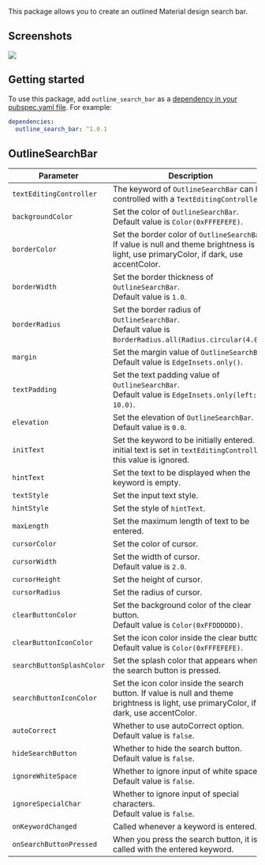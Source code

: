 This package allows you to create an outlined Material design search bar.

## Screenshots
<img src="https://user-images.githubusercontent.com/47127353/105262760-902c9500-5bd3-11eb-9f24-88bbf48d4845.png">

## Getting started

To use this package, add `outline_search_bar` as a [dependency in your pubspec.yaml file](https://flutter.io/platform-plugins/). For example:

```yaml
dependencies:
  outline_search_bar: ^1.0.1
```

## OutlineSearchBar

| Parameter | Description |
|---|---|
| `textEditingController` | The keyword of `OutlineSearchBar` can be controlled with a `TextEditingController`. |
| `backgroundColor` | Set the color of `OutlineSearchBar`. <br> Default value is `Color(0xFFFEFEFE)`. |
| `borderColor` | Set the border color of `OutlineSearchBar`. If value is null and theme brightness is light, use primaryColor, if dark, use accentColor. |
| `borderWidth` | Set the border thickness of `OutlineSearchBar`. <br> Default value is `1.0`. |
| `borderRadius` | Set the border radius of `OutlineSearchBar`. <br> Default value is `BorderRadius.all(Radius.circular(4.0))`. |
| `margin` | Set the margin value of `OutlineSearchBar`. <br> Default value is `EdgeInsets.only()`. |
| `textPadding` | Set the text padding value of `OutlineSearchBar`. <br> Default value is `EdgeInsets.only(left: 10.0)`. |
| `elevation` | Set the elevation of `OutlineSearchBar`. <br> Default value is `0.0`. |
| `initText` | Set the keyword to be initially entered. If initial text is set in `textEditingController`, this value is ignored. |
| `hintText` | Set the text to be displayed when the keyword is empty. |
| `textStyle` | Set the input text style. |
| `hintStyle` | Set the style of `hintText`. |
| `maxLength` | Set the maximum length of text to be entered. |
| `cursorColor` | Set the color of cursor. |
| `cursorWidth` | Set the width of cursor. <br> Default value is `2.0`. |
| `cursorHeight` | Set the height of cursor. |
| `cursorRadius` | Set the radius of cursor. |
| `clearButtonColor` | Set the background color of the clear button. <br> Default value is `Color(0xFFDDDDDD)`. |
| `clearButtonIconColor` | Set the icon color inside the clear button. <br> Default value is `Color(0xFFFEFEFE)`. |
| `searchButtonSplashColor` | Set the splash color that appears when the search button is pressed. |
| `searchButtonIconColor` | Set the icon color inside the search button. If value is null and theme brightness is light, use primaryColor, if dark, use accentColor. |
| `autoCorrect` | Whether to use autoCorrect option. <br> Default value is `false`. |
| `hideSearchButton` | Whether to hide the search button. <br> Default value is `false`. |
| `ignoreWhiteSpace` | Whether to ignore input of white space. <br> Default value is `false`. |
| `ignoreSpecialChar` | Whether to ignore input of special characters. <br> Default value is `false`. |
| `onKeywordChanged` | Called whenever a keyword is entered. |
| `onSearchButtonPressed` | When you press the search button, it is called with the entered keyword. |